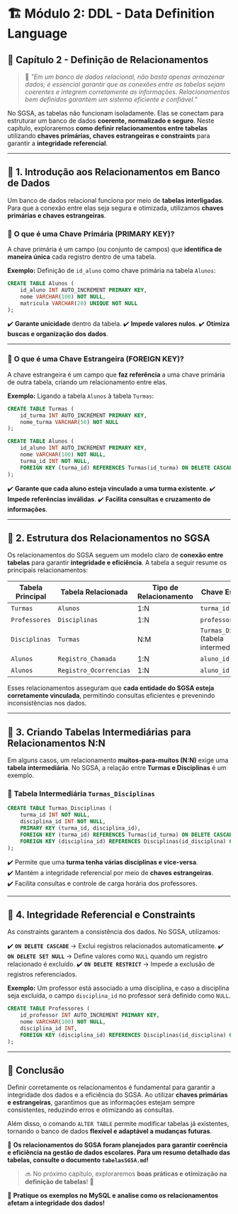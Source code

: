 # 🏗️ Módulo 2: DDL - Data Definition Language

## 🔗 Capítulo 2 - Definição de Relacionamentos

> 🧠 *"Em um banco de dados relacional, não basta apenas armazenar dados; é essencial garantir que as conexões entre as tabelas sejam coerentes e integrem corretamente as informações. Relacionamentos bem definidos garantem um sistema eficiente e confiável."*

No SGSA, as tabelas não funcionam isoladamente. Elas se conectam para estruturar um banco de dados **coerente, normalizado e seguro**. Neste capítulo, exploraremos **como definir relacionamentos entre tabelas** utilizando **chaves primárias, chaves estrangeiras e constraints** para garantir a **integridade referencial**.

------

## 📌 1. Introdução aos Relacionamentos em Banco de Dados

Um banco de dados relacional funciona por meio de **tabelas interligadas**. Para que a conexão entre elas seja segura e otimizada, utilizamos **chaves primárias e chaves estrangeiras**.

### 🔹 **O que é uma Chave Primária (PRIMARY KEY)?**

A chave primária é um campo (ou conjunto de campos) que **identifica de maneira única** cada registro dentro de uma tabela.

**Exemplo:** Definição de `id_aluno` como chave primária na tabela `Alunos`:

```sql
CREATE TABLE Alunos (
    id_aluno INT AUTO_INCREMENT PRIMARY KEY,
    nome VARCHAR(100) NOT NULL,
    matricula VARCHAR(20) UNIQUE NOT NULL
);
```

✔️ **Garante unicidade** dentro da tabela.
✔️ **Impede valores nulos**.
✔️ **Otimiza buscas e organização dos dados**.

------

### 🔹 **O que é uma Chave Estrangeira (FOREIGN KEY)?**

A chave estrangeira é um campo que **faz referência** a uma chave primária de outra tabela, criando um relacionamento entre elas.

**Exemplo:** Ligando a tabela `Alunos` à tabela `Turmas`:

```sql
CREATE TABLE Turmas (
    id_turma INT AUTO_INCREMENT PRIMARY KEY,
    nome_turma VARCHAR(50) NOT NULL
);

CREATE TABLE Alunos (
    id_aluno INT AUTO_INCREMENT PRIMARY KEY,
    nome VARCHAR(100) NOT NULL,
    turma_id INT NOT NULL,
    FOREIGN KEY (turma_id) REFERENCES Turmas(id_turma) ON DELETE CASCADE
);
```

✔️ **Garante que cada aluno esteja vinculado a uma turma existente**.
✔️ **Impede referências inválidas**.
✔️ **Facilita consultas e cruzamento de informações**.

------

## 📌 2. Estrutura dos Relacionamentos no SGSA

Os relacionamentos do SGSA seguem um modelo claro de **conexão entre tabelas** para garantir **integridade e eficiência**. A tabela a seguir resume os principais relacionamentos:

| Tabela Principal | Tabela Relacionada | Tipo de Relacionamento | Chave Estrangeira |
|-----------------|-----------------|-------------------|----------------|
| `Turmas`       | `Alunos`        | 1:N               | `turma_id`    |
| `Professores`  | `Disciplinas`   | 1:N               | `professor_id` |
| `Disciplinas`  | `Turmas`        | N:M               | `Turmas_Disciplinas` (tabela intermediária) |
| `Alunos`       | `Registro_Chamada` | 1:N            | `aluno_id` |
| `Alunos`       | `Registro_Ocorrencias` | 1:N        | `aluno_id` |

Esses relacionamentos asseguram que **cada entidade do SGSA esteja corretamente vinculada**, permitindo consultas eficientes e prevenindo inconsistências nos dados.

------

## 📌 3. Criando Tabelas Intermediárias para Relacionamentos N:N

Em alguns casos, um relacionamento **muitos-para-muitos (N:N)** exige uma **tabela intermediária**. No SGSA, a relação entre **Turmas e Disciplinas** é um exemplo.

### 🔹 **Tabela Intermediária `Turmas_Disciplinas`**
```sql
CREATE TABLE Turmas_Disciplinas (
    turma_id INT NOT NULL,
    disciplina_id INT NOT NULL,
    PRIMARY KEY (turma_id, disciplina_id),
    FOREIGN KEY (turma_id) REFERENCES Turmas(id_turma) ON DELETE CASCADE,
    FOREIGN KEY (disciplina_id) REFERENCES Disciplinas(id_disciplina) ON DELETE CASCADE
);
```
✔️ Permite que uma **turma tenha várias disciplinas e vice-versa**.  
✔️ Mantém a integridade referencial por meio de **chaves estrangeiras**.  
✔️ Facilita consultas e controle de carga horária dos professores.  

------

## 📌 4. Integridade Referencial e Constraints

As constraints garantem a consistência dos dados. No SGSA, utilizamos:

✔️ **`ON DELETE CASCADE`** → Exclui registros relacionados automaticamente.
✔️ **`ON DELETE SET NULL`** → Define valores como `NULL` quando um registro relacionado é excluído.
✔️ **`ON DELETE RESTRICT`** → Impede a exclusão de registros referenciados.

**Exemplo:** Um professor está associado a uma disciplina, e caso a disciplina seja excluída, o campo `disciplina_id` no professor será definido como `NULL`.

```sql
CREATE TABLE Professores (
    id_professor INT AUTO_INCREMENT PRIMARY KEY,
    nome VARCHAR(100) NOT NULL,
    disciplina_id INT,
    FOREIGN KEY (disciplina_id) REFERENCES Disciplinas(id_disciplina) ON DELETE SET NULL
);
```

------

## 🏁 Conclusão

Definir corretamente os relacionamentos é fundamental para garantir a integridade dos dados e a eficiência do SGSA. Ao utilizar **chaves primárias e estrangeiras**, garantimos que as informações estejam sempre consistentes, reduzindo erros e otimizando as consultas.

Além disso, o comando `ALTER TABLE` permite modificar tabelas já existentes, tornando o banco de dados **flexível e adaptável a mudanças futuras**.

📌 **Os relacionamentos do SGSA foram planejados para garantir coerência e eficiência na gestão de dados escolares. Para um resumo detalhado das tabelas, consulte o documento `tabelasSGSA.md`!**

> 🔜 No próximo capítulo, exploraremos **boas práticas e otimização na definição de tabelas**! 🚀

📌 **Pratique os exemplos no MySQL e analise como os relacionamentos afetam a integridade dos dados!**

